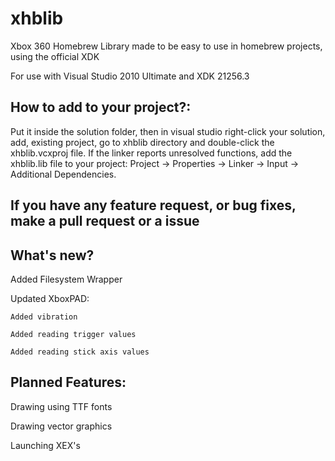 # xhblib

Xbox 360 Homebrew Library made to be easy to use in homebrew projects, using the official XDK

For use with Visual Studio 2010 Ultimate and XDK 21256.3

## How to add to your project?:

Put it inside the solution folder, then in visual studio right-click your solution, add, existing project, go to xhblib directory and double-click the xhblib.vcxproj file. 
If the linker reports unresolved functions, add the xhblib.lib file to your project: Project → Properties → Linker → Input → Additional Dependencies.

## If you have any feature request, or bug fixes, make a pull request or a issue

## What's new?
Added Filesystem Wrapper

Updated XboxPAD:

    Added vibration
    
    Added reading trigger values
    
    Added reading stick axis values

## Planned Features:
Drawing using TTF fonts

Drawing vector graphics

Launching XEX's

